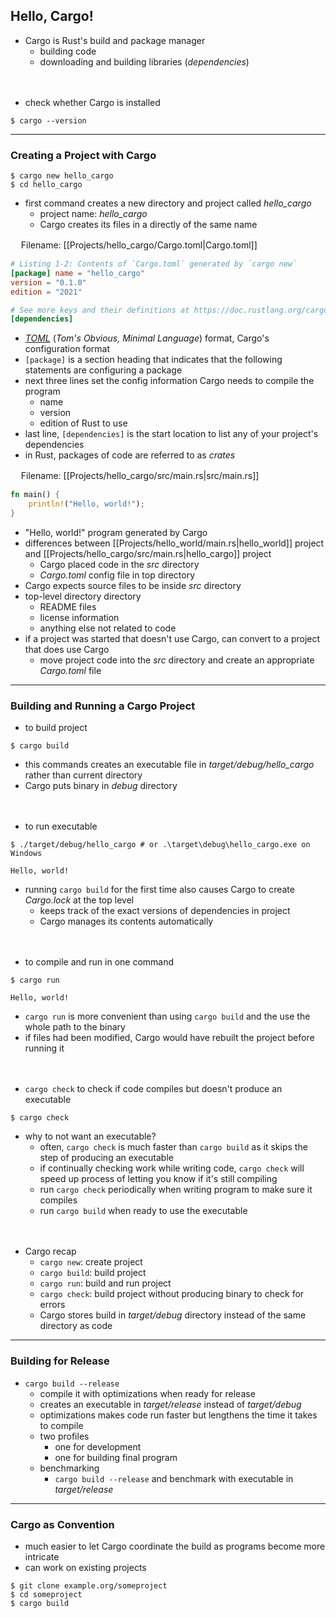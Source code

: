 ## Hello, Cargo!
- Cargo is Rust's build and package manager
	- building code
	- downloading and building libraries (*dependencies*)

ㅤ 
- check whether Cargo is installed
```console
$ cargo --version
```
---
### Creating a Project with Cargo
```console
$ cargo new hello_cargo
$ cd hello_cargo
```
- first command creates a new directory and project called *hello_cargo*
	- project name: *hello_cargo*
	- Cargo creates its files in a directly of the same name

ㅤ 
Filename: [[Projects/hello_cargo/Cargo.toml|Cargo.toml]]
```toml
# Listing 1-2: Contents of `Cargo.toml` generated by `cargo new`
[package] name = "hello_cargo" 
version = "0.1.0" 
edition = "2021" 

# See more keys and their definitions at https://doc.rustlang.org/cargo/reference/manifest.html 
[dependencies]
```
- [*TOML*](https://toml.io/) (*Tom's Obvious, Minimal Language*) format, Cargo's configuration format
- `[package]` is a section heading that indicates that the following statements are configuring a package
- next three lines set the config information Cargo needs to compile the program
	- name
	- version
	- edition of Rust to use
- last line, `[dependencies]` is the start location to list any of your project's dependencies
- in Rust, packages of code are referred to as *crates*

ㅤ 
Filename: [[Projects/hello_cargo/src/main.rs|src/main.rs]]
```rust
fn main() {
	println!("Hello, world!");
}
```
- "Hello, world!" program generated by Cargo
- differences between [[Projects/hello_world/main.rs|hello_world]] project and [[Projects/hello_cargo/src/main.rs|hello_cargo]] project
	- Cargo placed code in the *src* directory
	- *Cargo.toml* config file in top directory
- Cargo expects source files to be inside *src* directory
- top-level directory directory
	- README files
	- license information
	- anything else not related to code
- if a project was started that doesn't use Cargo, can convert to a project that does use Cargo
	- move project code into the *src* directory and create an appropriate *Cargo.toml* file

---
### Building and Running a Cargo Project
- to build project
```console
$ cargo build
```
- this commands creates an executable file in *target/debug/hello_cargo* rather than current directory
- Cargo puts binary in *debug* directory

ㅤ 
- to run executable
```console
$ ./target/debug/hello_cargo # or .\target\debug\hello_cargo.exe on Windows
```

```console
Hello, world!
```

- running `cargo build` for the first time also causes Cargo to create *Cargo.lock* at the top level
	- keeps track of the exact versions of dependencies in project
	- Cargo manages its contents automatically

ㅤ 
- to compile and run in one command
```console
$ cargo run
```

```console
Hello, world!
```
- `cargo run` is more convenient than using `cargo build` and  the use the whole path to the binary
- if files had been modified, Cargo would have rebuilt the project before running it

ㅤ 
- `cargo check` to check if code compiles but doesn't produce an executable
```console
$ cargo check
```
- why to not want an executable?
	- often, `cargo check` is much faster than `cargo build` as it skips the step of producing an executable
	- if continually checking work while writing code, `cargo check` will speed up process of letting you know if it's still compiling
	- run `cargo check` periodically when writing program to make sure it compiles
	- run `cargo build` when ready to use the executable

ㅤ 
- Cargo recap
	- `cargo new`: create project
	- `cargo build`: build project
	- `cargo run`: build and run project
	- `cargo check`: build project without producing binary to check for errors
	- Cargo stores build in *target/debug* directory instead of the same directory as code

---
### Building for Release
- `cargo build --release`
	- compile it with optimizations when ready for release
	- creates an executable in *target/release* instead of *target/debug*
	- optimizations makes code run faster but lengthens the time it takes to compile
	- two profiles
		- one for development
		- one for building final program
	- benchmarking
		- `cargo build --release` and benchmark with executable in *target/release*

---
### Cargo as Convention
- much easier to let Cargo coordinate the build as programs become more intricate
- can work on existing projects
```console
$ git clone example.org/someproject
$ cd someproject
$ cargo build
```